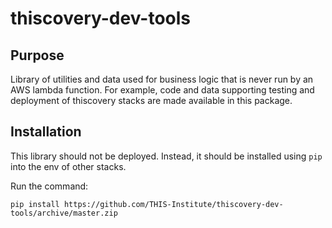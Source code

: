 # thiscovery-dev-tools

## Purpose

Library of utilities and data used for business logic that is never run by an
AWS lambda function. For example, code and data supporting testing and
deployment of thiscovery stacks are made available in this package.

## Installation

This library should not be deployed. Instead, it should be installed using `pip`
into the env of other stacks.

Run the command:

`pip install https://github.com/THIS-Institute/thiscovery-dev-tools/archive/master.zip`